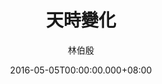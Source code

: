 ---
issue: 171
title: 天時變化
author: 林伯殷
language: 饒平
date: 2016-05-05T00:00:00.000+08:00
topic: 環保
difficulty: 2
wikidata: Q98096018
wikidata_link: https://www.wikidata.org/wiki/Q98096018
---